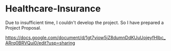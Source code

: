 # Healthcare-Insurance

Due to insufficient time, I couldn't develop the project. So I have prepared a Project Proposal.

https://docs.google.com/document/d/1gt7viow5jZ8dumnDdKUuUojeyfHIbc_ARrq0BRVQui0/edit?usp=sharing
